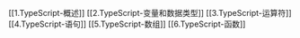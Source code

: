 [[1.TypeScript-概述]]
[[2.TypeScript-变量和数据类型]]
[[3.TypeScript-运算符]]
[[4.TypeScript-语句]]
[[5.TypeScript-数组]]
[[6.TypeScript-函数]]